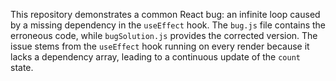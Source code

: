 This repository demonstrates a common React bug: an infinite loop caused by a missing dependency in the `useEffect` hook. The `bug.js` file contains the erroneous code, while `bugSolution.js` provides the corrected version.  The issue stems from the `useEffect` hook running on every render because it lacks a dependency array, leading to a continuous update of the `count` state.